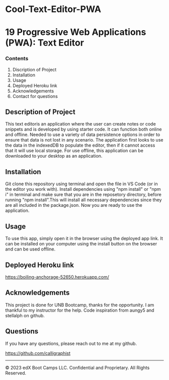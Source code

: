 # Cool-Text-Editor-PWA

# 19 Progressive Web Applications (PWA): Text Editor

### Contents

1. Discription of Project
2. Installation 
3. Usage
4. Deployed Heroku link
5. Acknowledgements
6. Contact for questions

## Description of Project
This text editoris an application where the user can create notes or code snippets and is developed by using starter code. It can function both online and offline. Needed to use a variety of data persistence options in order to ensure that data is not lost in any scenario. The application first looks to use the data in the indexedDB to populate the editor, then if it cannot access that it will use local storage. For use offline, this application can be downloaded to your desktop as an application.

## Installation 

Git clone this repository using terminal and open the file in VS Code (or in the editor you work with). Install dependencies using "npm install" or "npm i" in terminal and make sure that you are in the reposetory directory, before running "npm install".This will install all necessary dependencies since they are all included in the package.json. Now you are ready to use the application.

## Usage

To use this app, simply open it in the browser using the deployed app link.
It can be installed on your computer using the install button on the browser and can be used offline.

## Deployed Heroku link

https://boiling-anchorage-52650.herokuapp.com/ 

## Acknowledgements

This project is done for UNB Bootcamp, thanks for the opportunity. I am thankful to my instructor for the help. Code inspiration from aungy5 and stellalph on github.



## Questions

If you have any questions, please reach out to me at my github.

https://github.com/calligraphist

- - -
© 2023 edX Boot Camps LLC. Confidential and Proprietary. All Rights Reserved.